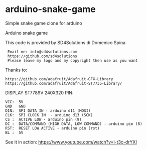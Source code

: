 # arduino-snake-game
Simple snake game clone for arduino

Arduino snake game

This code is provided by SD4Solutions di Domenico Spina

     Email me: info@sd4solutions.com
     https://github.com/sd4solutions
     Please leave my logo and my copyright then use as you want

Thanks to:

    https://github.com/adafruit/Adafruit-GFX-Library
    https://github.com/adafruit/Adafruit-ST7735-Library/

DISPLAY ST7789V 240X320 PIN:

    VCC:  5V
    GND   GND
    DIN:  SPI DATA IN - arduino d11 (MOSI)
    CLK:  SPI CLOCK IN  - arduino d13 (SCK)
    CS :  ACTIVE LOW - arduino pin (9)
    DC :  DATA/COMMAND (HIGH DATA, LOW COMMAND) - arduino pin (8)
    RST:  RESET LOW ACTIVE - arduino pin (rst)
    BL :  5V
    
 See it in action: https://www.youtube.com/watch?v=l-t3c-drYXI
